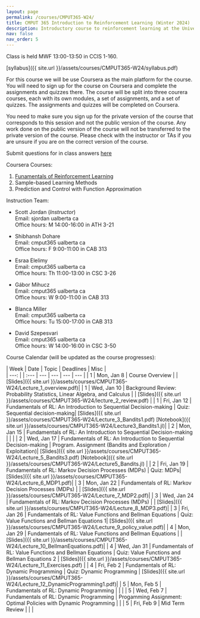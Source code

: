 ```yaml
---
layout: page
permalink: /courses/CMPUT365-W24/
title: CMPUT 365 Introduction to Reinforcement Learning (Winter 2024)
description: Introductory course to reinforcement learning at the University of Alberta 
nav: false
nav_order: 5
---
```


Class is held MWF 13:00-13:50 in CCIS 1-160.

[syllabus]({{ site.url }}/assets/courses/CMPUT365-W24/syllabus.pdf)

For this course we will be use Coursera as the main platform for the course. You will need to sign up for the course on Coursera and complete the assignments and quizzes there. The course will be split into three courera courses, each with its own modules, a set of assignments, and a set of quizzes. The assignments and quizzes will be completed on Coursera. 

You need to make sure you sign up for the private version of the course that corresponds to this session and not the public version of the course. Any work done on the public version of the course will not be transferred to the private version of the course. Please check with the instructor or TAs if you are unsure if you are on the correct version of the course.

Submit questions for in class answers [here](https://forms.gle/dN5omnbhDfDhXqXf6)

Coursera Courses:

1. [Funamentals of Reinforcement Learning](https://coursera.org/learn/fundamentals-of-reinforcement-learning)
2. Sample-based Learning Methods 
3. Prediction and Control with Function Approximation

Instruction Team:

- Scott Jordan (*Instructor*) <br>
  Email: sjordan <at> ualberta <dot> ca <br>
  Office hours: M 14:00-16:00 in ATH 3-21

- Shibhansh Dohare <br>
  Email: cmput365 <at> ualberta <dot> ca <br>
  Office hours: F 9:00-11:00 in CAB 313

- Esraa Elelimy <br>
  Email: cmput365 <at> ualberta <dot> ca <br>
  Office hours: Th 11:00-13:00 in CSC 3-26

- Gábor Mihucz <br>
  Email: cmput365 <at> ualberta <dot> ca <br>
  Office hours: W 9:00-11:00 in CAB 313

- Blanca Miller <br>
  Email: cmput365 <at> ualberta <dot> ca <br>
  Office hours: Tu 15:00-17:00 in CAB 313 

- David Szepesvari <br>
  Email: cmput365 <at> ualberta <dot> ca <br>
  Office hours: W 14:00-16:00 in CSC 3-50





Course Calendar (will be updated as the course progresses):


| Week | Date | Topic | Deadlines | Misc |  
| ---: |      | :---  | ---     | ---      | ---        |  --- |
| 1    | Mon, Jan 8  | Course Overview | | [Slides]({{ site.url }}/assets/courses/CMPUT365-W24/Lecture_1_overview.pdf)|
| 1    | Wed, Jan 10  | Background Review: Probability Statistics, Linear Algebra, and Calculus | | [Slides]({{ site.url }}/assets/courses/CMPUT365-W24/lecture_2_review.pdf) |
| 1    | Fri, Jan 12  | Fundamentals of RL: An Introduction to Sequential Decision-making | Quiz: Sequential decision-making| [Slides]({{ site.url }}/assets/courses/CMPUT365-W24/Lecture_3_Bandits1.pdf) [Notebook]({{ site.url }}/assets/courses/CMPUT365-W24/Lecture3_Bandits1.jl)|
| 2    | Mon, Jan 15  | Fundamentals of RL: An Introduction to Sequential Decision-making | | |
| 2    | Wed, Jan 17  | Fundamentals of RL: An Introduction to Sequential Decision-making | Program. Assignment (Bandits and Exploration / Exploitation)| [Slides]({{ site.url }}/assets/courses/CMPUT365-W24/Lecture_5_Bandits3.pdf) [Notebook]({{ site.url }}/assets/courses/CMPUT365-W24/Lecture5_Bandits.jl) |
| 2    | Fri, Jan 19  | Fundamentals of RL: Markov Decision Processes (MDPs) | Quiz: MDPs| [Slides]({{ site.url }}/assets/courses/CMPUT365-W24/Lecture_6_MDP1.pdf)|
| 3    | Mon, Jan 22  | Fundamentals of RL: Markov Decision Processes (MDPs) | | [Slides]({{ site.url }}/assets/courses/CMPUT365-W24/Lecture_7_MDP2.pdf)|
| 3    | Wed, Jan 24  | Fundamentals of RL: Markov Decision Processes (MDPs) | | [Slides]({{ site.url }}/assets/courses/CMPUT365-W24/Lecture_8_MDP3.pdf)|
| 3    | Fri, Jan 26  | Fundamentals of RL: Value Functions and Bellman Equations | Quiz: Value Functions and Bellman Equations 1| [Slides]({{ site.url }}/assets/courses/CMPUT365-W24/Lecture_9_policy_value.pdf)|
| 4    | Mon, Jan 29  | Fundamentals of RL: Value Functions and Bellman Equations | | [Slides]({{ site.url }}/assets/courses/CMPUT365-W24/Lecture_10_BellmanEquations.pdf)|
| 4    | Wed, Jan 31  | Fundamentals of RL: Value Functions and Bellman Equations | Quiz: Value Functions and Bellman Equations 2 | [Slides]({{ site.url }}/assets/courses/CMPUT365-W24/Lecture_11_Exercises.pdf) |
| 4    | Fri, Feb 2  | Fundamentals of RL: Dynamic Programming | Quiz: Dynamic Programming | [Slides]({{ site.url }}/assets/courses/CMPUT365-W24/Lecture_12_DynamicProgramming1.pdf)|
| 5    | Mon, Feb 5  | Fundamentals of RL: Dynamic Programming | | |
| 5    | Wed, Feb 7  | Fundamentals of RL: Dynamic Programming | Progamming Assignment: Optimal Policies with Dynamic Programming | |
| 5    | Fri, Feb 9  | Mid Term Review | | |


